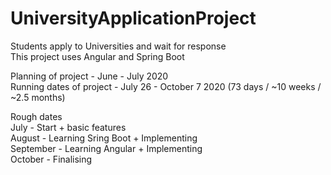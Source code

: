 # UniversityApplicationProject
Students apply to Universities and wait for response  
This project uses Angular and Spring Boot
  
Planning of project - June - July 2020  
Running dates of project - July 26 - October 7 2020 (73 days / ~10 weeks / ~2.5 months)  
  
Rough dates  
July - Start + basic features  
August - Learning Sring Boot + Implementing  
September - Learning Angular + Implementing  
October - Finalising  
